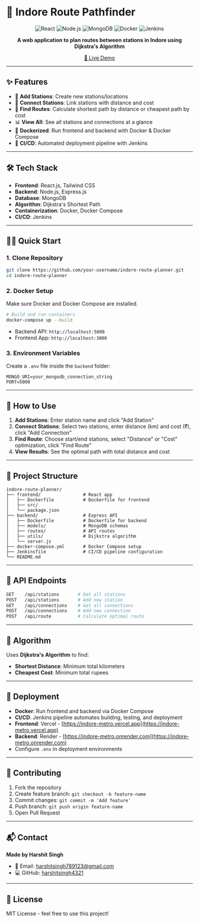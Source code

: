# 🚦 Indore Route Pathfinder

<div align="center">

![React](https://img.shields.io/badge/React-20232A?style=for-the-badge\&logo=react\&logoColor=61DAFB)
![Node.js](https://img.shields.io/badge/Node.js-43853D?style=for-the-badge\&logo=node.js\&logoColor=white)
![MongoDB](https://img.shields.io/badge/MongoDB-4EA94B?style=for-the-badge\&logo=mongodb\&logoColor=white)
![Docker](https://img.shields.io/badge/Docker-2496ED?style=for-the-badge\&logo=docker\&logoColor=white)
![Jenkins](https://img.shields.io/badge/Jenkins-D24939?style=for-the-badge\&logo=jenkins\&logoColor=white)

**A web application to plan routes between stations in Indore using Dijkstra's Algorithm**

[🚀 Live Demo](https://indore-route.vercel.app)

</div>

---

## ✨ Features

* 📍 **Add Stations**: Create new stations/locations
* 🔗 **Connect Stations**: Link stations with distance and cost
* 🧭 **Find Routes**: Calculate shortest path by distance or cheapest path by cost
* 📊 **View All**: See all stations and connections at a glance
* 🐳 **Dockerized**: Run frontend and backend with Docker & Docker Compose
* 🤖 **CI/CD**: Automated deployment pipeline with Jenkins

---

## 🛠️ Tech Stack

* **Frontend**: React.js, Tailwind CSS
* **Backend**: Node.js, Express.js
* **Database**: MongoDB
* **Algorithm**: Dijkstra's Shortest Path
* **Containerization**: Docker, Docker Compose
* **CI/CD**: Jenkins

---

## 🏃‍♂️ Quick Start

### 1. Clone Repository

```bash
git clone https://github.com/your-username/indore-route-planner.git
cd indore-route-planner
```

### 2. Docker Setup

Make sure Docker and Docker Compose are installed.

```bash
# Build and run containers
docker-compose up --build
```

* Backend API: `http://localhost:5000`
* Frontend App: `http://localhost:3000`

### 3. Environment Variables

Create a `.env` file inside the `backend` folder:

```env
MONGO_URI=your_mongodb_connection_string
PORT=5000
```

---

## 🎯 How to Use

1. **Add Stations**: Enter station name and click "Add Station"
2. **Connect Stations**: Select two stations, enter distance (km) and cost (₹), click "Add Connection"
3. **Find Route**: Choose start/end stations, select "Distance" or "Cost" optimization, click "Find Route"
4. **View Results**: See the optimal path with total distance and cost

---

## 📁 Project Structure

```
indore-route-planner/
├── frontend/                # React app
│   ├── Dockerfile           # Dockerfile for frontend
│   ├── src/
│   └── package.json
├── backend/                 # Express API
│   ├── Dockerfile           # Dockerfile for backend
│   ├── models/              # MongoDB schemas  
│   ├── routes/              # API routes
│   ├── utils/               # Dijkstra algorithm
│   └── server.js
├── docker-compose.yml       # Docker Compose setup
├── Jenkinsfile              # CI/CD pipeline configuration
└── README.md
```

---

## 🔌 API Endpoints

```bash
GET    /api/stations       # Get all stations
POST   /api/stations       # Add new station
GET    /api/connections    # Get all connections
POST   /api/connections    # Add new connection
POST   /api/route          # Calculate optimal route
```

---

## 🧮 Algorithm

Uses **Dijkstra's Algorithm** to find:

* **Shortest Distance**: Minimum total kilometers
* **Cheapest Cost**: Minimum total rupees

---

## 🚀 Deployment

* **Docker**: Run frontend and backend via Docker Compose
* **CI/CD**: Jenkins pipeline automates building, testing, and deployment
* **Frontend**: Vercel - [https://indore-metro.vercel.app](https://indore-metro.vercel.app)
* **Backend**: Render - [https://indore-metro.onrender.com](https://indore-metro.onrender.com)
* Configure `.env` in deployment environments

---

## 🤝 Contributing

1. Fork the repository
2. Create feature branch: `git checkout -b feature-name`
3. Commit changes: `git commit -m 'Add feature'`
4. Push branch: `git push origin feature-name`
5. Open Pull Request

---

## 📬 Contact

**Made by Harshit Singh**

* 📧 Email: [harshitsingh789123@gmail.com](mailto:harshitsingh789123@gmail.com)
* 💻 GitHub: [harshitsingh4321](https://github.com/harshitsingh4321)

---

## 📄 License

MIT License - feel free to use this project!
